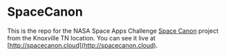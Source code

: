 # SpaceCanon
This is the repo for the NASA Space Apps Challenge 
[Space Canon](https://2022.spaceappschallenge.org/challenges/2022-challenges/art-worlds/teams/space-canon) project from the Knoxville TN location. You can see it live at [http://spacecanon.cloud](http://spacecanon.cloud).
